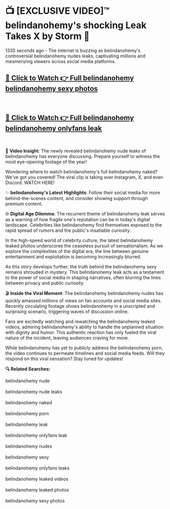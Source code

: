 # 📺 [EXCLUSIVE VIDEO]™ belindanohemy's shocking Leak Takes X by Storm 🚀

1335 seconds ago - The internet is buzzing as belindanohemy's controversial belindanohemy nudes leaks, captivating millions and mesmerizing viewers across social media platforms.

<h2><a href="https://github-6l9.pages.dev/link1">🔗 Click to Watch 👉 Full belindanohemy belindanohemy sexy photos</a></h2><br>
<h2><a href="https://github-6l9.pages.dev/link2">🔗 Click to Watch 👉 Full belindanohemy belindanohemy onlyfans leak</a></h2><br>

🎥 **Video Insight**: The newly revealed belindanohemy nude leaks of belindanohemy has everyone discussing. Prepare yourself to witness the most eye-opening footage of the year!

Wondering where to watch belindanohemy's full belindanohemy naked? We've got you covered! The viral clip is taking over Instagram, X, and even Discord. WATCH HERE!

✨ **belindanohemy's Latest Highlights**: Follow their social media for more behind-the-scenes content, and consider showing support through premium content.

🌐 **Digital Age Dilemma**: The recurrent theme of belindanohemy leak serves as a warning of how fragile one's reputation can be in today's digital landscape. Celebrities like belindanohemy find themselves exposed to the rapid spread of rumors and the public's insatiable curiosity.

In the high-speed world of celebrity culture, the latest belindanohemy leaked photos underscores the ceaseless pursuit of sensationalism. As we explore the complexities of the digital era, the line between genuine entertainment and exploitation is becoming increasingly blurred.

As this story develops further, the truth behind the belindanohemy sexy remains shrouded in mystery. This belindanohemy leak acts as a testament to the power of social media in shaping narratives, often blurring the lines between privacy and public curiosity.

🎬 **Inside the Viral Moment**: The belindanohemy belindanohemy nudes has quickly amassed millions of views on fan accounts and social media sites. Recently circulating footage shows belindanohemy in a unscripted and surprising scenario, triggering waves of discussion online.

Fans are excitedly watching and rewatching the belindanohemy leaked videos, admiring belindanohemy's ability to handle the unplanned situation with dignity and humor. This authentic reaction has only fueled the viral nature of the incident, leaving audiences craving for more.

While belindanohemy has yet to publicly address the belindanohemy porn, the video continues to permeate timelines and social media feeds. Will they respond on this viral sensation? Stay tuned for updates!

<strong>🔍 Related Searches:</strong>

belindanohemy nude
<br><br>
belindanohemy nude leaks
<br><br>
belindanohemy naked
<br><br>
belindanohemy porn
<br><br>
belindanohemy leak
<br><br>
belindanohemy onlyfans leak
<br><br>
belindanohemy nudes
<br><br>
belindanohemy sexy
<br><br>
belindanohemy onlyfans leaks
<br><br>
belindanohemy leaked videos
<br><br>
belindanohemy leaked photos
<br><br>
belindanohemy sexy photos
<br><br>

